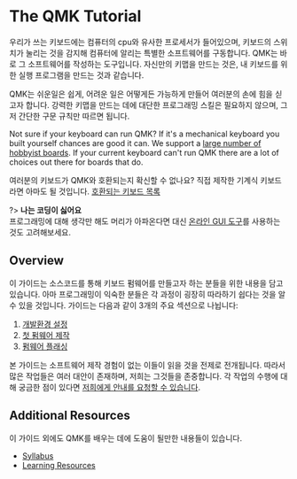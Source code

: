# The QMK Tutorial

우리가 쓰는 키보드에는 컴퓨터의 cpu와 유사한 프로세서가 들어있으며, 키보드의 스위치가 눌리는 것을 감지해 컴퓨터에 알리는 특별한 소프트웨어를 구동합니다. QMK는 바로 그 소프트웨어를 작성하는 도구입니다. 자신만의 키맵을 만드는 것은, 내 키보드를 위한 실행 프로그램을 만드는 것과 같습니다.

QMK는 쉬운일은 쉽게, 어려운 일은 어떻게든 가능하게 만들어 여러분의 손에 힘을 싣고자 합니다. 강력한 키맵을 만드는 데에 대단한 프로그래밍 스킬은 필요하지 않으며, 그저 간단한 구문 규칙만 따르면 됩니다.

Not sure if your keyboard can run QMK? If it's a mechanical keyboard you built yourself chances are good it can. We support a [large number of hobbyist boards](https://qmk.fm/keyboards/). If your current keyboard can't run QMK there are a lot of choices out there for boards that do.

여러분의 키보드가 QMK와 호환되는지 확신할 수 없나요? 직접 제작한 기계식 키보드 라면 아마도 될 것입니다. [호환되는 키보드 목록](https://qmk.fm/keyboards/)


?> **나는 코딩이 싫어요**<br>
프로그래밍에 대해 생각만 해도 머리가 아파온다면 대신 [온라인 GUI 도구](newbs_building_firmware_configurator.md)를 사용하는 것도 고려해보세요.</div>

## Overview

이 가이드는 소스코드를 통해 키보드 펌웨어를 만들고자 하는 분들을 위한 내용을 담고 있습니다. 아마 프로그래밍이 익숙한 분들은 각 과정이 굉장히 따라하기 쉽다는 것을 알 수 있을 것입니다. 가이드는 다음과 같이 3개의 주요 섹션으로 나뉩니다:

1. [개발환경 설정](newbs_getting_started.md)
2. [첫 펌웨어 제작](newbs_building_firmware.md)
3. [펌웨어 플래싱](newbs_flashing.md)

본 가이드는 소프트웨어 제작 경험이 없는 이들이 읽을 것을 전제로 전개됩니다. 따라서 많은 작업들은 여러 대안이 존재하며, 저희는 그것들을 존중합니다. 각 작업의 수행에 대해 궁금한 점이 있다면 [저희에게 안내를 요청할 수 있습니다](getting_started_getting_help.md).

## Additional Resources

이 가이드 외에도 QMK를 배우는 데에 도움이 될만한 내용들이 있습니다.
 * [Syllabus](syllabus.md)
 * [Learning Resources](newbs_learn_more_resources.md)